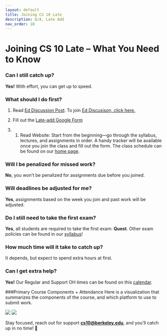 ```yaml
---
layout: default
title: Joining CS 10 Late
description: Q/A, Late Add
nav_order: 10
---
```



# Joining CS 10 Late – What You Need to Know

### Can I still catch up?  
**Yes!** With effort, you can get up to speed.

### What should I do first?  

1. Read [Ed Discussion Post](https://edstem.org/us/courses/83126/discussion/6899807): To join [Ed Discusison, click here.](https://edstem.org/us/join/Hf372b)
   
2. Fill out the [Late-add Google Form](https://forms.gle/dCR6D3Evd94qFmSm9)

3. 1. Read Website: Start from the beginning—go through the syllabus, lectures, and assignments in order. A handy tracker will be available once you join the class and fill out the form. The class schedule can be found on our [home page](https://cs10.org/).

### Will I be penalized for missed work?  
**No**, you won’t be penalized for assignments due before you joined.

### Will deadlines be adjusted for me?  
**Yes**, assignments based on the week you join and past work will be adjusted.

### Do I still need to take the first exam?  
**Yes**, all students are required to take the first exam: **Quest**. Other exam policies can be found in our [syllabus](https://cs10.org/fa25/syllabus/#exams)!

### How much time will it take to catch up?  
It depends, but expect to spend extra hours at first.

### Can I get extra help?  
**Yes!** Our Regular and Support OH times can be found on this [calendar](https://cs10.org/fa25/calendar/).

###Primary Course Components + Attendance
Here is a visualization that summarizes the components of the course, and which platform to use to submit work.

![](fa25/assets/images/general/course-breakdown1.png)
![](fa25/assets/images/general/course-breakdown2.png)


Stay focused, reach out for support **cs10@berkeley.edu**, and you’ll catch up in no time! 🚀


